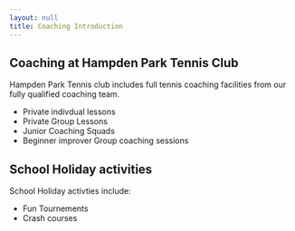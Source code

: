 ```yaml
---
layout: null
title: Coaching Introduction
---
```


## Coaching at Hampden Park Tennis Club

Hampden Park Tennis club includes full tennis coaching facilities from our fully qualified coaching team.

- Private indivdual lessons
- Private Group Lessons
- Junior Coaching Squads
- Beginner improver Group coaching sessions
<!-- - Cardio Tennis - improve your tennis fitness -->

## School Holiday activities

School Holiday activties include:

- Fun Tournements
- Crash courses
